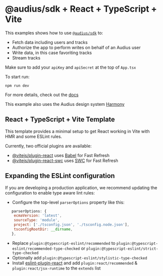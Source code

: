 # @audius/sdk + React + TypeScript + Vite

This examples shows how to use [`@audius/sdk`](https://www.npmjs.com/package/@audius/sdk) to:

- Fetch data including users and tracks
- Authorize the app to perform writes on behalf of an Audius user
- Write data, in this case favoriting tracks
- Stream tracks

Make sure to add your `apiKey` and `apiSecret` at the top of `App.tsx`

To start run:

```
npm run dev
```

For more details, check out the [docs](https://docs.audius.org/developers/sdk/overview)

This example also uses the Audius design system [Harmony](https://www.npmjs.com/package/@audius/harmony)

## React + TypeScript + Vite Template

This template provides a minimal setup to get React working in Vite with HMR and some ESLint rules.

Currently, two official plugins are available:

- [@vitejs/plugin-react](https://github.com/vitejs/vite-plugin-react/blob/main/packages/plugin-react/README.md) uses [Babel](https://babeljs.io/) for Fast Refresh
- [@vitejs/plugin-react-swc](https://github.com/vitejs/vite-plugin-react-swc) uses [SWC](https://swc.rs/) for Fast Refresh

## Expanding the ESLint configuration

If you are developing a production application, we recommend updating the configuration to enable type aware lint rules:

- Configure the top-level `parserOptions` property like this:

```js
   parserOptions: {
    ecmaVersion: 'latest',
    sourceType: 'module',
    project: ['./tsconfig.json', './tsconfig.node.json'],
    tsconfigRootDir: __dirname,
   },
```

- Replace `plugin:@typescript-eslint/recommended` to `plugin:@typescript-eslint/recommended-type-checked` or `plugin:@typescript-eslint/strict-type-checked`
- Optionally add `plugin:@typescript-eslint/stylistic-type-checked`
- Install [eslint-plugin-react](https://github.com/jsx-eslint/eslint-plugin-react) and add `plugin:react/recommended` & `plugin:react/jsx-runtime` to the `extends` list
